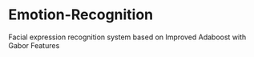 # Emotion-Recognition
Facial expression recognition system based on Improved Adaboost with Gabor Features
